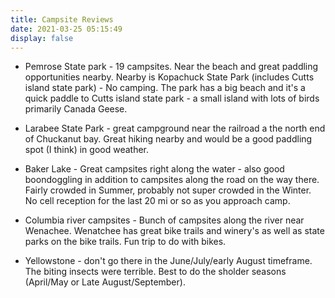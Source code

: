 ```yaml
---
title: Campsite Reviews
date: 2021-03-25 05:15:49
display: false
---
```


- Pemrose State park - 19 campsites. Near the beach and great paddling opportunities nearby. Nearby is Kopachuck State Park (includes Cutts island state park) - No camping. The park has a big beach and it's a quick paddle to Cutts island state park - a small island with lots of birds primarily Canada Geese.

- Larabee State Park - great campground near the railroad a the north end of Chuckanut bay. Great hiking nearby and would be a good paddling spot (I think) in good weather.

- Baker Lake - Great campsites right along the water - also good boondoggling in addition to campsites along the road on the way there. Fairly crowded in Summer, probably not super crowded in the Winter. No cell reception for the last 20 mi or so as you approach camp.

- Columbia river campsites - Bunch of campsites along the river near Wenachee. Wenatchee has great bike trails and winery's as well as state parks on the bike trails. Fun trip to do with bikes.

- Yellowstone - don't go there in the June/July/early August timeframe. The biting insects were terrible. Best to do the sholder seasons (April/May or Late August/September).

